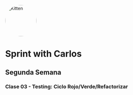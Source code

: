 
<img src="../../modulos/img/swc.jpg" alt="Kitten"
	title="A cute kitten" width="100" height="100" style="border-radius: 50%" />

# Sprint with Carlos
## Segunda Semana
### Clase 03 - Testing: Ciclo Rojo/Verde/Refactorizar